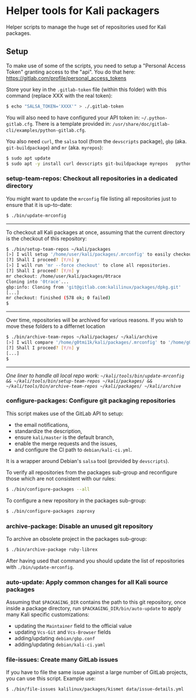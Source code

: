 # Helper tools for Kali packagers

Helper scripts to manage the huge set of repositories used for Kali packages.

## Setup

To make use of some of the scripts, you need to setup a "Personal Access
Token" granting access to the "api". You do that here:
<https://gitlab.com/profile/personal_access_tokens>

Store your key in the `.gitlab-token` file (within this folder) with this
command (replace XXX with the real token):

```bash
$ echo "SALSA_TOKEN='XXXX'" > ./.gitlab-token
```

You will also need to have configured your API token in: `~/.python-gitlab.cfg`.
There is a template provided in: `/usr/share/doc/gitlab-cli/examples/python-gitlab.cfg`.

You also need `curl`, the `salsa` tool (from the `devscripts` package), `gbp`
(aka. `git-buildpackage`) and `mr` (aka. `myrepos`):

```bash
$ sudo apt update
$ sudo apt -y install curl devscripts git-buildpackage myrepos   python3-gitlab gitlab-cli
```

### setup-team-repos: Checkout all repositories in a dedicated directory

You might want to update the `mrconfig` file listing all repositories
just to ensure that it is up-to-date:

```bash
$ ./bin/update-mrconfig
```

- - -

To checkout all Kali packages at once, assuming that the current
directory is the checkout of this repository:

```bash
$ ./bin/setup-team-repos ~/kali/packages
[>] I will setup '/home/user/kali/packages/.mrconfig' to easily checkout all repositories.
[?] Shall I proceed? [Y/n] y
[>] I will run 'mr --force checkout' to clone all repositories.
[?] Shall I proceed? [Y/n] y
mr checkout: /home/user/kali/packages/0trace
Cloning into '0trace'...
gbp:info: Cloning from 'git@gitlab.com:kalilinux/packages/dpkg.git'
[...]
mr checkout: finished (578 ok; 0 failed)
$
```

- - -

Over time, repositories will be archived for various reasons. If you wish to move these folders to a differnet location

```bash
$ ./bin/archive-team-repos ~/kali/packages/ ~/kali/archive
[>] I will compare '/home/g0tmi1k/kali/packages/.mrconfig' to '/home/g0tmi1k/kali/packages' to see any packages which have been archived
[?] Shall I proceed? [Y/n] y
[...]
$
```

- - -

_One liner to handle all local repo work: `~/kali/tools/bin/update-mrconfig && ~/kali/tools/bin/setup-team-repos ~/kali/packages/ && ~/kali/tools/bin/archive-team-repos ~/kali/packages/ ~/kali/archive`_

### configure-packages: Configure git packaging repositories

This script makes use of the GitLab API to setup:
- the email notifications,
- standardize the description,
- ensure `kali/master` is the default branch,
- enable the merge requests and the issues,
- and configure the CI path to `debian/kali-ci.yml`.

It is a wrapper around Debian's `salsa` tool (provided by `devscripts`).

To verify all repositories from the packages sub-group and reconfigure those
which are not consistent with our rules:

```bash
$ ./bin/configure-packages --all
```

To configure a new repository in the packages sub-group:

```bash
$ ./bin/configure-packages zaproxy
```

### archive-package: Disable an unused git repository

To archive an obsolete project in the packages sub-group:

```bash
$ ./bin/archive-package ruby-librex
```

After having used that command you should update the list of repositories
with `./bin/update-mrconfig`.

### auto-update: Apply common changes for all Kali source packages

Assuming that `$PACKAGING_DIR` contains the path to this git repository,
once inside a package directory, run `$PACKAGING_DIR/bin/auto-update` to
apply many Kali specific customizations:

- updating the `Maintainer` field to the official value
- updating `Vcs-Git` and `Vcs-Browser` fields
- adding/updating `debian/gbp.conf`
- adding/updating `debian/kali-ci.yaml`

### file-issues: Create many GitLab issues

If you have to file the same issue against a large number of GitLab
projects, you can use this script. Example use:

```bash
$ ./bin/file-issues kalilinux/packages/kismet data/issue-details.yml
```
